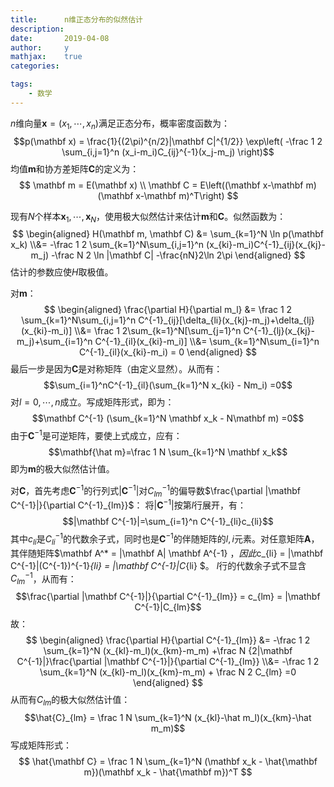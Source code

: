 ```yaml
---
title:      n维正态分布的似然估计
description: 
date:       2019-04-08
author:     y
mathjax:    true
categories:

tags:
    - 数学
---
```


$n$维向量$\mathbf x=(x_1,\cdots,x_n)$满足正态分布，概率密度函数为：
$$p(\mathbf x) = \frac{1}{(2\pi)^{n/2}|\mathbf C|^{1/2}} \exp\left( -\frac 1 2 \sum_{i,j=1}^n (x_i-m_i)C_{ij}^{-1}(x_j-m_j) \right)$$
均值$\mathbf m$和协方差矩阵$\mathbf C$的定义为：
$$
\mathbf m = E(\mathbf x)
\\ \mathbf C = E\left((\mathbf x-\mathbf m)(\mathbf x-\mathbf m)^T\right)
$$

现有$N$个样本$\mathbf x_1,\cdots,\mathbf x_N$，使用极大似然估计来估计$\mathbf m$和$\mathbf C$。似然函数为：
$$
\begin{aligned}
H(\mathbf m, \mathbf C) &= \sum_{k=1}^N \ln p(\mathbf x_k)
\\&= -\frac 1 2 \sum_{k=1}^N\sum_{i,j=1}^n (x_{ki}-m_i)C^{-1}_{ij}(x_{kj}-m_j) -\frac N 2 \ln |\mathbf C| -\frac{nN}2\ln 2\pi
\end{aligned}
$$
估计的参数应使$H$取极值。

对$\mathbf m$：
$$
\begin{aligned}
\frac{\partial H}{\partial m_l} &= \frac 1 2 \sum_{k=1}^N\sum_{i,j=1}^n C^{-1}_{ij}[\delta_{li}(x_{kj}-m_j)+\delta_{lj}(x_{ki}-m_i)]
\\&= \frac 1 2\sum_{k=1}^N[\sum_{j=1}^n C^{-1}_{lj}(x_{kj}-m_j)+\sum_{i=1}^n C^{-1}_{il}(x_{ki}-m_i)]
\\&= \sum_{k=1}^N\sum_{i=1}^n C^{-1}_{il}(x_{ki}-m_i) = 0
\end{aligned}
$$
最后一步是因为$\mathbf C$是对称矩阵（由定义显然）。从而有：
$$\sum_{i=1}^nC^{-1}_{il}(\sum_{k=1}^N x_{ki} - Nm_i) =0$$
对$l=0,\cdots,n$成立。写成矩阵形式，即为：
$$\mathbf C^{-1} (\sum_{k=1}^N \mathbf x_k - N\mathbf m) =0$$
由于$\mathbf C^{-1}$是可逆矩阵，要使上式成立，应有：
$$\mathbf{\hat m}=\frac 1 N \sum_{k=1}^N \mathbf x_k$$
即为$\mathbf m$的极大似然估计值。

对$\mathbf C$，首先考虑$\mathbf C^{-1}$的行列式$|\mathbf C^{-1}|$对$C^{-1}_{lm}$的偏导数$\frac{\partial |\mathbf C^{-1}|}{\partial C^{-1}_{lm}}$：
将$|\mathbf C^{-1}|$按第$l$行展开，有：
$$|\mathbf C^{-1}|=\sum_{i=1}^n C^{-1}_{li}c_{li}$$
其中$c_{li}$是$C^{-1}_{li}$的代数余子式，同时也是$\mathbf C^{-1}$的伴随矩阵的$l,i$元素。对任意矩阵$\mathbf A$，其伴随矩阵$\mathbf A^* = |\mathbf A| \mathbf A^{-1} $，因此$c_{li} = |\mathbf C^{-1}|(C^{-1})^{-1}_{li} = |\mathbf C^{-1}|C_{li} $。
$l$行的代数余子式不显含$C^{-1}_{lm}$，从而有：
$$\frac{\partial |\mathbf C^{-1}|}{\partial C^{-1}_{lm}} = c_{lm} = |\mathbf C^{-1}|C_{lm}$$
故：
$$
\begin{aligned}
\frac{\partial H}{\partial C^{-1}_{lm}} &= -\frac 1 2 \sum_{k=1}^N (x_{kl}-m_l)(x_{km}-m_m) +\frac N {2|\mathbf C^{-1}|}\frac{\partial |\mathbf C^{-1}|}{\partial C^{-1}_{lm}}
\\&= -\frac 1 2 \sum_{k=1}^N (x_{kl}-m_l)(x_{km}-m_m)  + \frac N 2 C_{lm} =0
\end{aligned}
$$
从而有$C_{lm}$的极大似然估计值：
$$\hat{C}_{lm} = \frac 1 N \sum_{k=1}^N (x_{kl}-\hat m_l)(x_{km}-\hat m_m)$$
写成矩阵形式：
$$ \hat{\mathbf C} = \frac 1 N \sum_{k=1}^N (\mathbf x_k - \hat{\mathbf m})(\mathbf x_k - \hat{\mathbf m})^T $$